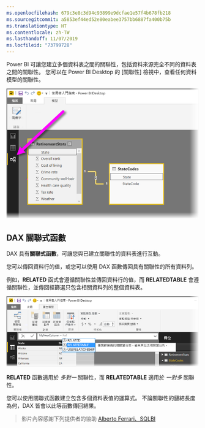 ```yaml
---
ms.openlocfilehash: 679c3e8c3d94c93899e9dcfae1e57f4b678fb218
ms.sourcegitcommit: a5853ef44ed52e80eabee3757bb6887fa400b75b
ms.translationtype: HT
ms.contentlocale: zh-TW
ms.lasthandoff: 11/07/2019
ms.locfileid: "73799728"
---
```

Power BI 可讓您建立多個資料表之間的關聯性，包括資料來源完全不同的資料表之間的關聯性。 您可以在 Power BI Desktop 的 [關聯性]  檢視中，查看任何資料模型的關聯性。

![](media/7-5-table-relationships-and-dax/dax-relationships_1.png)

## <a name="dax-relational-functions"></a>DAX 關聯式函數
DAX 具有**關聯式函數**，可讓您與已建立關聯性的資料表進行互動。

您可以傳回資料行的值，或您可以使用 DAX 函數傳回具有關聯性的所有資料列。

例如，**RELATED** 函式會遵循關聯性並傳回資料行的值，而 **RELATEDTABLE** 會遵循關聯性，並傳回經篩選只包含相關資料列的整個資料表。

![](media/7-5-table-relationships-and-dax/dax-relationships_2.png)

**RELATED** 函數適用於 *多對一* 關聯性，而 **RELATEDTABLE** 適用於 *一對多* 關聯性。

您可以使用關聯式函數建立包含多個資料表值的運算式。 不論關聯性的鏈結長度為何，DAX 皆會以此等函數傳回結果。

> 影片內容感謝下列提供者的協助 [Alberto Ferrari、SQLBI](https://www.sqlbi.com/learning-dax)
> 
> 

